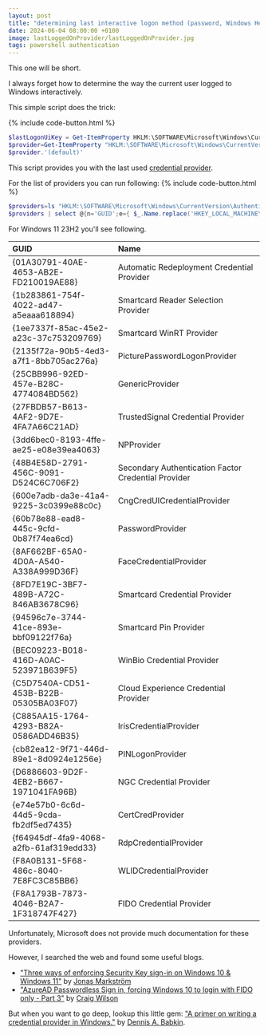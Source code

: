 ```yaml
---
layout: post
title: "determining last interactive logon method (password, Windows Hello/PIN etc.)"
date: 2024-06-04 08:00:00 +0100
image: lastLoggedOnProvider/lastLoggedOnProvider.jpg
tags: powershell authentication
---
```


This one will be short.

I always forget how to determine the way the current user logged to Windows interactively. 

This simple script does the trick:

{% include code-button.html %}
```powershell
$lastLogonUiKey = Get-ItemProperty HKLM:\SOFTWARE\Microsoft\Windows\CurrentVersion\Authentication\LogonUI\
$provider=Get-ItemProperty "HKLM:\SOFTWARE\Microsoft\Windows\CurrentVersion\Authentication\Credential Providers\$($lastLogonUiKey.LastLoggedOnProvider)"
$provider.'(default)'
```

This script provides you with the last used [credential provider](https://learn.microsoft.com/en-us/windows/win32/secauthn/credential-providers-in-windows).

For the list of providers you can run following:
{% include code-button.html %}
```powershell
$providers=ls "HKLM:\SOFTWARE\Microsoft\Windows\CurrentVersion\Authentication\Credential Providers"
$providers | select @{n='GUID';e={ $_.Name.replace('HKEY_LOCAL_MACHINE\SOFTWARE\Microsoft\Windows\CurrentVersion\Authentication\Credential Providers\','')}}, @{n='Name';e={Get-ItemProperty $_.Name.replace('HKEY_LOCAL_MACHINE','HKLM:\')|select -ExpandProperty "(default)"}}
```

For Windows 11 23H2 you'll see following.

|GUID|Name|
|:--|:--|
|{01A30791-40AE-4653-AB2E-FD210019AE88}|Automatic Redeployment Credential Provider|
|{1b283861-754f-4022-ad47-a5eaaa618894}|Smartcard Reader Selection Provider|
|{1ee7337f-85ac-45e2-a23c-37c753209769}|Smartcard WinRT Provider|
|{2135f72a-90b5-4ed3-a7f1-8bb705ac276a}|PicturePasswordLogonProvider|
|{25CBB996-92ED-457e-B28C-4774084BD562}|GenericProvider|
|{27FBDB57-B613-4AF2-9D7E-4FA7A66C21AD}|TrustedSignal Credential Provider|
|{3dd6bec0-8193-4ffe-ae25-e08e39ea4063}|NPProvider|
|{48B4E58D-2791-456C-9091-D524C6C706F2}|Secondary Authentication Factor Credential Provider|
|{600e7adb-da3e-41a4-9225-3c0399e88c0c}|CngCredUICredentialProvider|
|{60b78e88-ead8-445c-9cfd-0b87f74ea6cd}|PasswordProvider|
|{8AF662BF-65A0-4D0A-A540-A338A999D36F}|FaceCredentialProvider|
|{8FD7E19C-3BF7-489B-A72C-846AB3678C96}|Smartcard Credential Provider|
|{94596c7e-3744-41ce-893e-bbf09122f76a}|Smartcard Pin Provider|
|{BEC09223-B018-416D-A0AC-523971B639F5}|WinBio Credential Provider|
|{C5D7540A-CD51-453B-B22B-05305BA03F07}|Cloud Experience Credential Provider|
|{C885AA15-1764-4293-B82A-0586ADD46B35}|IrisCredentialProvider|
|{cb82ea12-9f71-446d-89e1-8d0924e1256e}|PINLogonProvider|
|{D6886603-9D2F-4EB2-B667-1971041FA96B}|NGC Credential Provider|
|{e74e57b0-6c6d-44d5-9cda-fb2df5ed7435}|CertCredProvider|
|{f64945df-4fa9-4068-a2fb-61af319edd33}|RdpCredentialProvider|
|{F8A0B131-5F68-486c-8040-7E8FC3C85BB6}|WLIDCredentialProvider|
|{F8A1793B-7873-4046-B2A7-1F318747F427}|FIDO Credential Provider|

Unfortunately, Microsoft does not provide much documentation for these providers. 

However, I searched the web and found some useful blogs. 
- ["Three ways of enforcing Security Key sign-in on Windows 10 & Windows 11"](https://swjm.blog/three-ways-of-enforcing-security-key-sign-in-on-windows-10-windows-11-4f0f27227372) by [Jonas Markström](https://swjm.blog/)
- ["AzureAD Passwordless Sign in, forcing Windows 10 to login with FIDO only - Part 3"](https://craigwilson.blog/post/2019/2019-09-29-azuread-passwordless-sign-in-forcing-windows-10-to-login-with-fido-only-part-3/) by [Craig Wilson](https://craigwilson.blog/)

But when you want to go deep, lookup this little gem: ["A primer on writing a credential provider in Windows."](https://dennisbabkin.com/blog/?t=primer-on-writing-credential-provider-in-windows#filter_class) by [Dennis A. Babkin](https://dennisbabkin.com/blog/author/?a=dab). 


